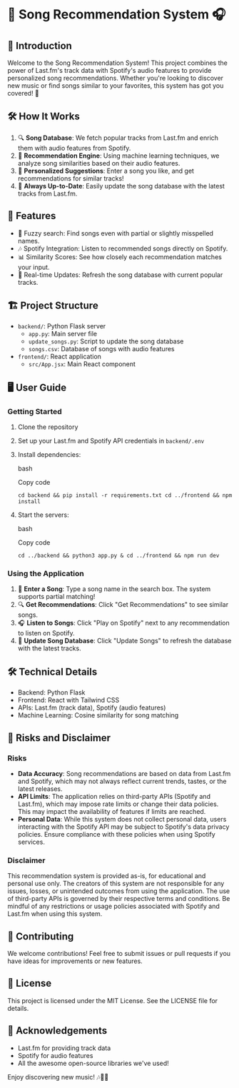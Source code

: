 🎵 Song Recommendation System 🎧
================================

📖 Introduction
---------------

Welcome to the Song Recommendation System! This project combines the power of Last.fm's track data with Spotify's audio features to provide personalized song recommendations. Whether you're looking to discover new music or find songs similar to your favorites, this system has got you covered! 🚀

🛠️ How It Works
----------------

1.  🔍 **Song Database**: We fetch popular tracks from Last.fm and enrich them with audio features from Spotify.
2.  🧠 **Recommendation Engine**: Using machine learning techniques, we analyze song similarities based on their audio features.
3.  🎯 **Personalized Suggestions**: Enter a song you like, and get recommendations for similar tracks!
4.  🔄 **Always Up-to-Date**: Easily update the song database with the latest tracks from Last.fm.

🚀 Features
-----------

-   🔎 Fuzzy search: Find songs even with partial or slightly misspelled names.
-   🎶 Spotify Integration: Listen to recommended songs directly on Spotify.
-   📊 Similarity Scores: See how closely each recommendation matches your input.
-   🔄 Real-time Updates: Refresh the song database with current popular tracks.

🏗️ Project Structure
---------------------

-   `backend/`: Python Flask server
    -   `app.py`: Main server file
    -   `update_songs.py`: Script to update the song database
    -   `songs.csv`: Database of songs with audio features
-   `frontend/`: React application
    -   `src/App.jsx`: Main React component

🖥️ User Guide
--------------

### Getting Started

1.  Clone the repository
2.  Set up your Last.fm and Spotify API credentials in `backend/.env`
3.  Install dependencies:

    bash

    Copy code

    `cd backend && pip install -r requirements.txt
    cd ../frontend && npm install`

4.  Start the servers:

    bash

    Copy code

    `cd ../backend && python3 app.py &
    cd ../frontend && npm run dev`

### Using the Application

1.  🎵 **Enter a Song**: Type a song name in the search box. The system supports partial matching!
2.  🔍 **Get Recommendations**: Click "Get Recommendations" to see similar songs.
3.  🎧 **Listen to Songs**: Click "Play on Spotify" next to any recommendation to listen on Spotify.
4.  🔄 **Update Song Database**: Click "Update Songs" to refresh the database with the latest tracks.

🛠️ Technical Details
---------------------

-   Backend: Python Flask
-   Frontend: React with Tailwind CSS
-   APIs: Last.fm (track data), Spotify (audio features)
-   Machine Learning: Cosine similarity for song matching

🚨 Risks and Disclaimer
-----------------------

### Risks

-   **Data Accuracy**: Song recommendations are based on data from Last.fm and Spotify, which may not always reflect current trends, tastes, or the latest releases.
-   **API Limits**: The application relies on third-party APIs (Spotify and Last.fm), which may impose rate limits or change their data policies. This may impact the availability of features if limits are reached.
-   **Personal Data**: While this system does not collect personal data, users interacting with the Spotify API may be subject to Spotify's data privacy policies. Ensure compliance with these policies when using Spotify services.

### Disclaimer

This recommendation system is provided as-is, for educational and personal use only. The creators of this system are not responsible for any issues, losses, or unintended outcomes from using the application. The use of third-party APIs is governed by their respective terms and conditions. Be mindful of any restrictions or usage policies associated with Spotify and Last.fm when using this system.

🤝 Contributing
---------------

We welcome contributions! Feel free to submit issues or pull requests if you have ideas for improvements or new features.

📜 License
----------

This project is licensed under the MIT License. See the LICENSE file for details.

🙏 Acknowledgements
-------------------

-   Last.fm for providing track data
-   Spotify for audio features
-   All the awesome open-source libraries we've used!

Enjoy discovering new music! 🎶🕺💃

